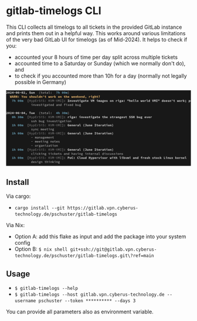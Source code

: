 # gitlab-timelogs CLI

This CLI collects all timelogs to all tickets in the provided GitLab instance
and prints them out in a helpful way. This works around various limitations of
the very bad GitLab UI for timelogs (as of Mid-2024). It helps to check if you:
- accounted your 8 hours of time per day split across multiple
  tickets
- accounted time to a Saturday or Sunday (which we normally don't do), and
- to check if you accounted more than 10h for a day (normally not legally
  possible in Germany)

![screenshot.png](screenshot.png)

## Install

Via cargo:
- `cargo install --git https://gitlab.vpn.cyberus-technology.de/pschuster/gitlab-timelogs`

Via Nix:
- Option A: add this flake as input and add the package into your system config
- Option B: `$ nix shell git+ssh://git@gitlab.vpn.cyberus-technology.de/pschuster/gitlab-timelogs.git\?ref=main`

## Usage

- `$ gitlab-timelogs --help`
- `$ gitlab-timelogs --host gitlab.vpn.cyberus-technology.de --username pschuster --token ********** --days 3`

You can provide all parameters also as environment variable.
